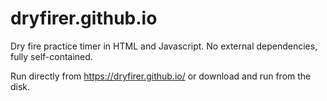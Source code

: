 # dryfirer.github.io
Dry fire practice timer in HTML and Javascript. No external dependencies, fully self-contained.

Run directly from https://dryfirer.github.io/ or download and run from the disk.
